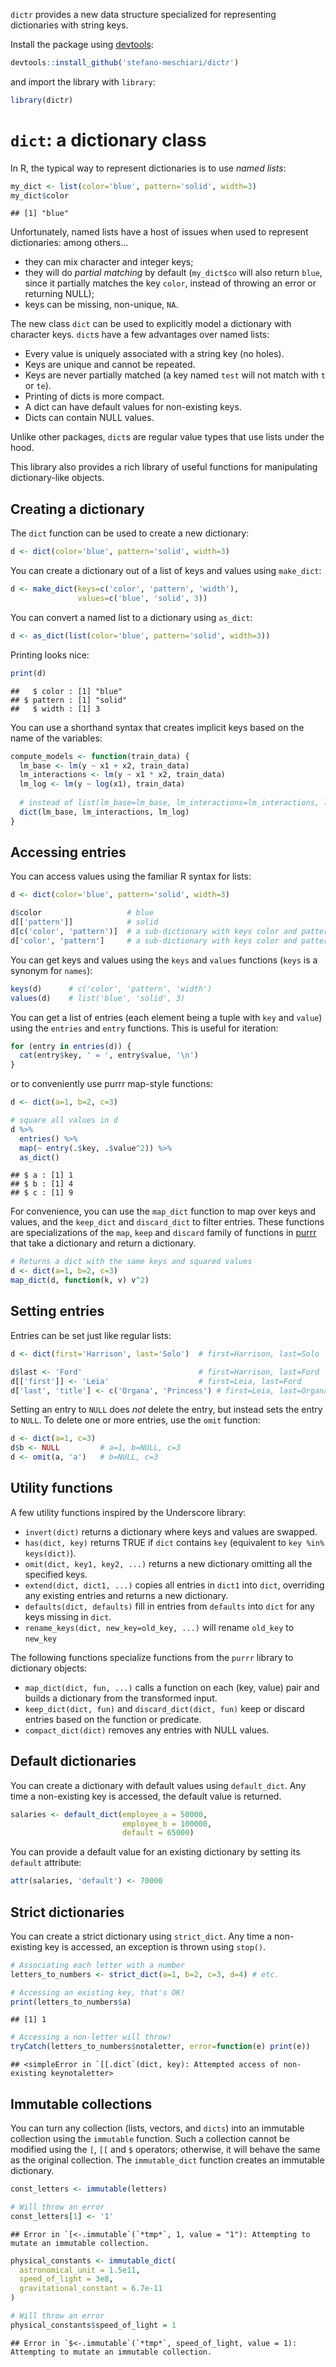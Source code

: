 `dictr` provides a new data structure specialized for representing
dictionaries with string keys.

Install the package using
[devtools](https://cran.r-project.org/package=devtools):

``` r
devtools::install_github('stefano-meschiari/dictr')
```

and import the library with `library`:

``` r
library(dictr)
```

# `dict`: a dictionary class

In R, the typical way to represent dictionaries is to use *named lists*:

``` r
my_dict <- list(color='blue', pattern='solid', width=3)
my_dict$color 
```

    ## [1] "blue"

Unfortunately, named lists have a host of issues when used to represent
dictionaries: among others…

-   they can mix character and integer keys;
-   they will do *partial matching* by default (`my_dict$co` will also
    return `blue`, since it partially matches the key `color`, instead
    of throwing an error or returning NULL);
-   keys can be missing, non-unique, `NA`.

The new class `dict` can be used to explicitly model a dictionary with
character keys. `dict`s have a few advantages over named lists:

-   Every value is uniquely associated with a string key (no holes).
-   Keys are unique and cannot be repeated.
-   Keys are never partially matched (a key named `test` will not match
    with `t` or `te`).
-   Printing of dicts is more compact.
-   A dict can have default values for non-existing keys.
-   Dicts can contain NULL values.

Unlike other packages, `dict`s are regular value types that use lists
under the hood.

This library also provides a rich library of useful functions for
manipulating dictionary-like objects.

## Creating a dictionary

The `dict` function can be used to create a new dictionary:

``` r
d <- dict(color='blue', pattern='solid', width=3)
```

You can create a dictionary out of a list of keys and values using
`make_dict`:

``` r
d <- make_dict(keys=c('color', 'pattern', 'width'),
               values=c('blue', 'solid', 3))
```

You can convert a named list to a dictionary using `as_dict`:

``` r
d <- as_dict(list(color='blue', pattern='solid', width=3))
```

Printing looks nice:

``` r
print(d)
```

    ##   $ color : [1] "blue"
    ## $ pattern : [1] "solid"
    ##   $ width : [1] 3

You can use a shorthand syntax that creates implicit keys based on the
name of the variables:

``` r
compute_models <- function(train_data) {
  lm_base <- lm(y ~ x1 + x2, train_data)
  lm_interactions <- lm(y ~ x1 * x2, train_data)
  lm_log <- lm(y ~ log(x1), train_data)
  
  # instead of list(lm_base=lm_base, lm_interactions=lm_interactions, lm_log=lm_log)
  dict(lm_base, lm_interactions, lm_log)
}
```

## Accessing entries

You can access values using the familiar R syntax for lists:

``` r
d <- dict(color='blue', pattern='solid', width=3)

d$color                   # blue
d[['pattern']]            # solid
d[c('color', 'pattern')]  # a sub-dictionary with keys color and pattern
d['color', 'pattern']     # a sub-dictionary with keys color and pattern
```

You can get keys and values using the `keys` and `values` functions
(`keys` is a synonym for `names`):

``` r
keys(d)      # c('color', 'pattern', 'width')
values(d)    # list('blue', 'solid', 3)
```

You can get a list of entries (each element being a tuple with `key` and
`value`) using the `entries` and `entry` functions. This is useful for
iteration:

``` r
for (entry in entries(d)) {
  cat(entry$key, ' = ', entry$value, '\n')
}
```

or to conveniently use purrr map-style functions:

``` r
d <- dict(a=1, b=2, c=3)

# square all values in d
d %>%
  entries() %>%
  map(~ entry(.$key, .$value^2)) %>%
  as_dict()
```

    ## $ a : [1] 1
    ## $ b : [1] 4
    ## $ c : [1] 9

For convenience, you can use the `map_dict` function to map over keys
and values, and the `keep_dict` and `discard_dict` to filter entries.
These functions are specializations of the `map`, `keep` and `discard`
family of functions in [purrr](https://purrr.tidyverse.org) that take a
dictionary and return a dictionary.

``` r
# Returns a dict with the same keys and squared values
d <- dict(a=1, b=2, c=3)
map_dict(d, function(k, v) v^2)
```

## Setting entries

Entries can be set just like regular lists:

``` r
d <- dict(first='Harrison', last='Solo')  # first=Harrison, last=Solo

d$last <- 'Ford'                          # first=Harrison, last=Ford
d[['first']] <- 'Leia'                    # first=Leia, last=Ford
d['last', 'title'] <- c('Organa', 'Princess') # first=Leia, last=Organa, title=Princess
```

Setting an entry to `NULL` does *not* delete the entry, but instead sets
the entry to `NULL`. To delete one or more entries, use the `omit`
function:

``` r
d <- dict(a=1, c=3)
d$b <- NULL         # a=1, b=NULL, c=3
d <- omit(a, 'a')   # b=NULL, c=3
```

## Utility functions

A few utility functions inspired by the Underscore library:

-   `invert(dict)` returns a dictionary where keys and values are
    swapped.
-   `has(dict, key)` returns TRUE if `dict` contains `key` (equivalent
    to `key %in% keys(dict)`).
-   `omit(dict, key1, key2, ...)` returns a new dictionary omitting all
    the specified keys.
-   `extend(dict, dict1, ...)` copies all entries in `dict1` into
    `dict`, overriding any existing entries and returns a new
    dictionary.
-   `defaults(dict, defaults)` fill in entries from `defaults` into
    `dict` for any keys missing in `dict`.
-   `rename_keys(dict, new_key=old_key, ...)` will rename `old_key` to
    `new_key`

The following functions specialize functions from the `purrr` library to
dictionary objects:

-   `map_dict(dict, fun, ...)` calls a function on each (key, value)
    pair and builds a dictionary from the transformed input.
-   `keep_dict(dict, fun)` and `discard_dict(dict, fun)` keep or discard
    entries based on the function or predicate.
-   `compact_dict(dict)` removes any entries with NULL values.

## Default dictionaries

You can create a dictionary with default values using `default_dict`.
Any time a non-existing key is accessed, the default value is returned.

``` r
salaries <- default_dict(employee_a = 50000,
                         employee_b = 100000,
                         default = 65000)
```

You can provide a default value for an existing dictionary by setting
its `default` attribute:

``` r
attr(salaries, 'default') <- 70000
```

## Strict dictionaries

You can create a strict dictionary using `strict_dict`. Any time a
non-existing key is accessed, an exception is thrown using `stop()`.

``` r
# Associating each letter with a number
letters_to_numbers <- strict_dict(a=1, b=2, c=3, d=4) # etc.

# Accessing an existing key, that's OK!
print(letters_to_numbers$a)
```

    ## [1] 1

``` r
# Accessing a non-letter will throw!
tryCatch(letters_to_numbers$notaletter, error=function(e) print(e))
```

    ## <simpleError in `[[.dict`(dict, key): Attempted access of non-existing keynotaletter>

## Immutable collections

You can turn any collection (lists, vectors, and `dicts`) into an
immutable collection using the `immutable` function. Such a collection
cannot be modified using the `[`, `[[` and `$` operators; otherwise, it
will behave the same as the original collection. The `immutable_dict`
function creates an immutable dictionary.

``` r
const_letters <- immutable(letters)

# Will throw an error
const_letters[1] <- '1' 
```

    ## Error in `[<-.immutable`(`*tmp*`, 1, value = "1"): Attempting to mutate an immutable collection.

``` r
physical_constants <- immutable_dict(
  astronomical_unit = 1.5e11,
  speed_of_light = 3e8,
  gravitational_constant = 6.7e-11
)

# Will throw an error
physical_constants$speed_of_light = 1
```

    ## Error in `$<-.immutable`(`*tmp*`, speed_of_light, value = 1): Attempting to mutate an immutable collection.
